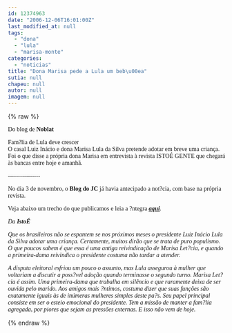 ```yaml
---
id: 12374963
date: "2006-12-06T16:01:00Z"
last_modified_at: null
tags:
  - "dona"
  - "lula"
  - "marisa-monte"
categories:
  - "noticias"
title: "Dona Marisa pede a Lula um beb\u00ea"
sutia: null
chapeu: null
autor: null
imagem: null
---
```

{% raw %}
<p><A name=post28952><FONT face=Verdana></FONT></p>
<p><P class=fontTitulo><FONT face=Verdana>Do blog de <STRONG>Noblat</STRONG></FONT></P></p>
<p><P class=fontTitulo><FONT face=Verdana>Fam?lia de Lula deve crescer</FONT></A><FONT face=Verdana><BR>O casal Luiz Inácio e dona Marisa Lula da Silva pretende adotar em breve uma criança. Foi o que disse a própria dona Marisa em entrevista à revista ISTOÉ GENTE que chegará às bancas entre hoje e amanhã.</FONT></P></p>
<p><P><FONT face=Verdana>----------------</FONT></P></p>
<p><P><FONT face=Verdana>No dia 3 de novembro, o <STRONG>Blog do JC</STRONG> já havia antecipado a not?cia, com base na própria revista.</FONT></P></p>
<p><P><FONT face=Verdana>Veja abaixo um trecho do que publicamos e leia a ?ntegra <A href=\"https://jc3.uol.com.br/blogs/jc/2006/11/03/index.php#3090\" target=_blank><STRONG><EM>aqui</EM></STRONG></A>.</FONT></P></p>
<p><P><FONT face=Verdana><EM>Da <STRONG>IstoÉ</STRONG></EM></FONT></P></p>
<p><P><FONT face=Verdana><EM>Que os brasileiros não se espantem se nos próximos meses o presidente Luiz Inácio Lula da Silva adotar uma criança. Certamente, muitos dirão que se trata de puro populismo. O que poucos sabem é que essa é uma antiga reivindicação de Marisa Let?cia, e quando a primeira-dama reivindica o presidente costuma não tardar a atender.</EM> </FONT></P></p>
<p><P><EM><FONT face=Verdana>A disputa eleitoral esfriou um pouco o assunto, mas Lula assegurou à mulher que voltariam a discutir a poss?vel adoção quando terminasse o segundo turno. Marisa Let?cia é assim. Uma primeira-dama que trabalha em silêncio e que raramente deixa de ser ouvida pelo marido. Aos amigos mais ?ntimos, costuma dizer que suas funções são exatamente iguais às de inúmeras mulheres simples deste pa?s. Seu papel principal consiste em ser o esteio emocional do presidente. Tem a missão de manter a fam?lia agregada, por piores que sejam as pressões externas. E isso não vem de hoje.</FONT></EM></P> </p>
{% endraw %}
